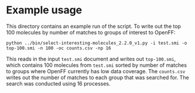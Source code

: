 # Example usage

This directory contains an example run of the script. To write out the top 100 molecules by number of matches to groups of interest to OpenFF:

```
python ../bin/select-interesting-molecules_2.2.0_v1.py -i test.smi -o top-100.smi -n 100 -oc counts.csv -np 16
```

This reads in the input `test.smi` document and writes out `top-100.smi`, which contains 100 molecules from `test.smi` sorted by number of matches to groups where OpenFF currently has low data coverage. The `counts.csv` writes out the number of matches to each group that was searched for. The search was conducted using 16 processes.
